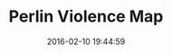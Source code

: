 ---
layout: lab-single.hbs
title: Perlin Violence Map
date: 2016-02-10 19:44:59
description: Visualization of data from Monitor. The particles are generated based on geolocation, type of violence and count of victims. The behavior of the particles is based on a Perlin noise generator.
image: https://farm2.staticflickr.com/1446/24905007822_16b3f92923_b.jpg
thumb: https://farm2.staticflickr.com/1446/24905007822_16b3f92923.jpg
tags:
  - dataset-monitor
---